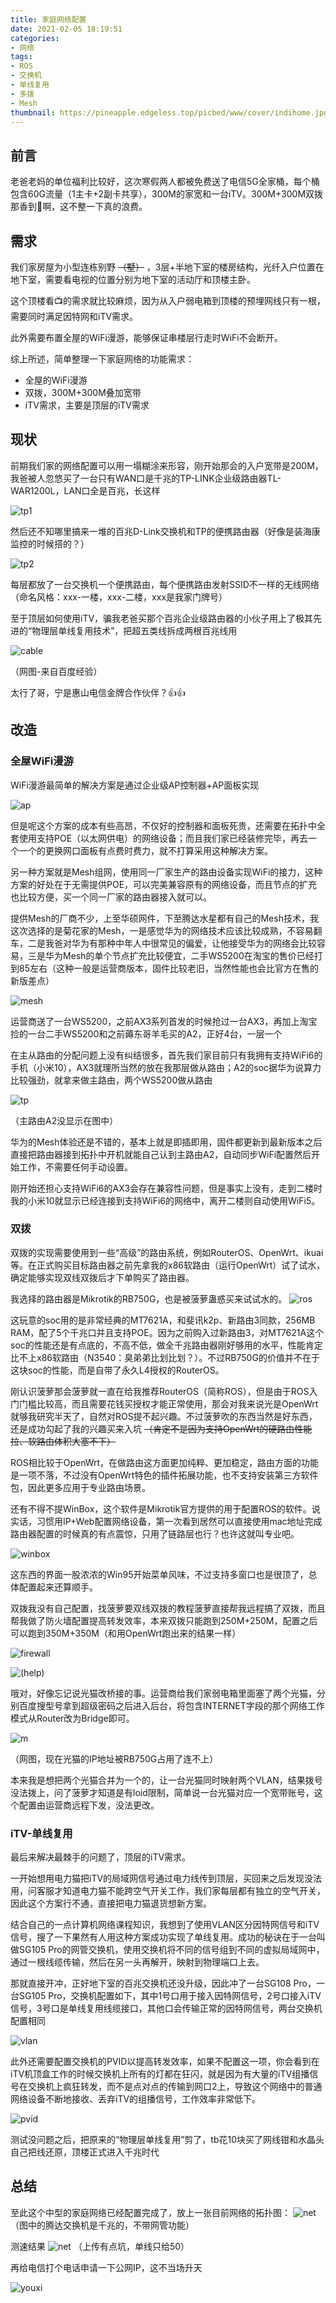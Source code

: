 ```yaml
---
title: 家庭网络配置
date: 2021-02-05 18:19:51
categories:
- 网络
tags:
- ROS
- 交换机
- 单线复用
- 多拨
- Mesh
thumbnail: https://pineapple.edgeless.top/picbed/www/cover/indihome.jpg
---
```

<script type="text/javascript" src="/js/push.js"></script>
## 前言

老爸老妈的单位福利比较好，这次寒假两人都被免费送了电信5G全家桶，每个桶包含60G流量（1主卡+2副卡共享），300M的家宽和一台iTV。300M+300M双拨那香到🛫啊，这不整一下真的浪费。

## 需求

我们家房屋为小型连栋别野 ~~（墅）~~ ，3层+半地下室的楼房结构，光纤入户位置在地下室，需要看电视的位置分别为地下室的活动厅和顶楼主卧。

这个顶楼看📺的需求就比较麻烦，因为从入户弱电箱到顶楼的预埋网线只有一根，需要同时满足因特网和iTV需求。

此外需要布置全屋的WiFi漫游，能够保证串楼层行走时WiFi不会断开。

综上所述，简单整理一下家庭网络的功能需求：

* 全屋的WiFi漫游
* 双拨，300M+300M叠加宽带
* iTV需求，主要是顶层的iTV需求

## 现状

前期我们家的网络配置可以用一塌糊涂来形容，刚开始那会的入户宽带是200M，我爸被人忽悠买了一台只有WAN口是千兆的TP-LINK企业级路由器TL-WAR1200L，LAN口全是百兆，长这样

![tp1](https://www.tp-link.com.cn/content/images/products/400/1/769.jpg)

然后还不知哪里搞来一堆的百兆D-Link交换机和TP的便携路由器（好像是装海康监控的时候搭的？）

![tp2](https://www.tp-link.com.cn/content/images/products/list/210.jpg)

每层都放了一台交换机一个便携路由，每个便携路由发射SSID不一样的无线网络（命名风格：xxx-一楼，xxx-二楼，xxx是我家门牌号）

至于顶层如何使用iTV，骗我老爸买那个百兆企业级路由器的小伙子用上了极其先进的“物理层单线复用技术”，把超五类线拆成两根百兆线用

![cable](img/185351.jpg)

（网图-来自百度经验）

太行了哥，宁是惠山电信金牌合作伙伴？👍👍

## 改造
### 全屋WiFi漫游

WiFi漫游最简单的解决方案是通过企业级AP控制器+AP面板实现

![ap](img/221832.jpg)

但是呢这个方案的成本有些高昂，不仅好的控制器和面板死贵，还需要在拓扑中全套使用支持POE（以太网供电）的网络设备；而且我们家已经装修完毕，再去一个一个的更换网口面板有点费时费力，就不打算采用这种解决方案。

另一种方案就是Mesh组网，使用同一厂家生产的路由设备实现WiFi的接力，这种方案的好处在于无需提供POE，可以完美兼容原有的网络设备，而且节点的扩充也比较方便，买一个同一厂家的路由器接入就可以。

提供Mesh的厂商不少，上至华硕网件，下至腾达水星都有自己的Mesh技术，我这次选择的是菊花家的Mesh，一是感觉华为的网络技术应该比较成熟，不容易翻车，二是我爸对华为有那种中年人中很常见的偏爱，让他接受华为的网络会比较容易，三是华为Mesh的单个节点扩充比较便宜，二手WS5200在淘宝的售价已经打到85左右（这种一般是运营商版本，固件比较老旧，当然性能也会比官方在售的新版差点）

![mesh](img/222219.jpg)

运营商送了一台WS5200，之前AX3系列首发的时候抢过一台AX3，再加上淘宝捡的一台二手WS5200和之前薅东哥羊毛买的A2，正好4台，一层一个

在主从路由的分配问题上没有纠结很多，首先我们家目前只有我拥有支持WiFi6的手机（小米10），AX3就理所当然的放在我那层做从路由；A2的soc据华为说算力比较强劲，就拿来做主路由，两个WS5200做从路由

![tp](img/222717.jpg)

（主路由A2没显示在图中）

华为的Mesh体验还是不错的，基本上就是即插即用，固件都更新到最新版本之后直接把路由器接到拓扑中开机就能自己认到主路由A2，自动同步WiFi配置然后开始工作，不需要任何手动设置。

刚开始还担心支持WiFi6的AX3会存在兼容性问题，但是事实上没有，走到二楼时我的小米10就显示已经连接到支持WiFi6的网络中，离开二楼则自动使用WiFi5。

### 双拨
双拨的实现需要使用到一些“高级”的路由系统，例如RouterOS、OpenWrt、ikuai等。在正式购买目标路由器之前先拿我的x86软路由（运行OpenWrt）试了试水，确定能够实现双线双拨后才下单购买了路由器。

我选择的路由器是Mikrotik的RB750G，也是被菠萝蛊惑买来试试水的。
![ros](img/224315.jpg)

这玩意的soc用的是非常经典的MT7621A，和斐讯k2p、新路由3同款，256MB RAM，配了5个千兆口并且支持POE。因为之前购入过新路由3，对MT7621A这个soc的性能还是有点底的，不高不低，做全千兆路由器刚好够用的水平，性能肯定比不上x86软路由（N3540：臭弟弟比划比划？）。不过RB750G的价值并不在于这块soc的性能，而是自带了永久L4授权的RouterOS。

刚认识菠萝那会菠萝就一直在给我推荐RouterOS（简称ROS），但是由于ROS入门门槛比较高，而且需要花钱买授权才能正常使用，那会对我来说光是OpenWrt就够我研究半天了，自然对ROS提不起兴趣。不过菠萝吹的东西当然是好东西，还是成功勾起了我的兴趣买来入坑 ~~（肯定不是因为支持OpenWrt的硬路由性能拉、软路由体积大塞不下）~~

ROS相比较于OpenWrt，在做路由这方面更加纯粹、更加稳定，路由方面的功能是一项不落，不过没有OpenWrt特色的插件拓展功能，也不支持安装第三方软件包，因此更多应用于专业路由场景。

还有不得不提WinBox，这个软件是Mikrotik官方提供的用于配置ROS的软件。说实话，习惯用IP+Web配置网络设备，第一次看到居然可以直接使用mac地址完成路由器配置的时候真的有点震惊，只用了链路层也行？也许这就叫专业吧。

![winbox](img/225719.jpg)

这东西的界面一股浓浓的Win95开始菜单风味，不过支持多窗口也是很顶了，总体配置起来还算顺手。

双拨我没有自己配置，找菠萝要双线双拨的教程菠萝直接帮我远程搞了双拨，而且帮我做了防火墙配置提高转发效率，本来双拨只能跑到250M+250M，配置之后可以跑到350M+350M（和用OpenWrt跑出来的结果一样）

![firewall](img/1612537956363.jpg)

![(help)](https://wngamebox.cn/wp-content/uploads/2020/10/b1a94d493c019fac0842be687c86c431.webp)

哦对，好像忘记说光猫改桥接的事。运营商给我们家弱电箱里面塞了两个光猫，分别百度搜型号拿到超级密码之后进入后台，将包含INTERNET字段的那个网络工作模式从Router改为Bridge即可。

![m](img/1ZF3104045.jpg)

（网图，现在光猫的IP地址被RB750G占用了连不上）

本来我是想把两个光猫合并为一个的，让一台光猫同时映射两个VLAN，结果拨号没法拨上，问了菠萝才知道是有loid限制，简单说一台光猫对应一个宽带账号，这个配置由运营商远程下发，没法更改。

### iTV-单线复用

最后来解决最棘手的问题了，顶层的iTV需求。

一开始想用电力猫把iTV的局域网信号通过电力线传到顶层，买回来之后发现没法用，问客服才知道电力猫不能跨空气开关工作，我们家每层都有独立的空气开关，因此这个方案行不通，直接把电力猫退货想新方案。

结合自己的一点计算机网络课程知识，我想到了使用VLAN区分因特网信号和iTV信号，搜了一下果然有人用这种方案成功实现了单线复用。成功的秘诀在于一台叫做SG105 Pro的网管交换机，使用交换机将不同的信号组到不同的虚拟局域网中，通过一根线缆传输，然后在另一头再解开，映射到物理端口上去。

那就直接开冲，正好地下室的百兆交换机还没升级，因此冲了一台SG108 Pro，一台SG105 Pro，交换机配置如下，其中1号口用于接入因特网信号，2号口接入iTV信号，3号口是单线复用线缆接口，其他口会传输正常的因特网信号，两台交换机配置相同

![vlan](img/232113.jpg)

此外还需要配置交换机的PVID以提高转发效率，如果不配置这一项，你会看到在iTV机顶盒工作的时候交换机上所有的灯都在狂闪，就是因为有大量的iTV组播信号在交换机上疯狂转发，而不是点对点的传输到网口2上，导致这个网络中的普通网络设备不断地接收、丢弃iTV的组播信号，工作效率非常低下。

![pvid](img/233138.jpg)

测试没问题之后，把原来的“物理层单线复用”剪了，tb花10块买了网线钳和水晶头自己把线还原，顶楼正式进入千兆时代

## 总结

至此这个中型的家庭网络已经配置完成了，放上一张目前网络的拓扑图：
![net](img/net.jpg)
（图中的腾达交换机是千兆的，不带网管功能）

测速结果
![net](img/233636.jpg)
（上传有点坑，单线只给50）

再给电信打个电话申请一下公网IP，这不当场升天

![youxi](img/1612540112280_15.jpg)